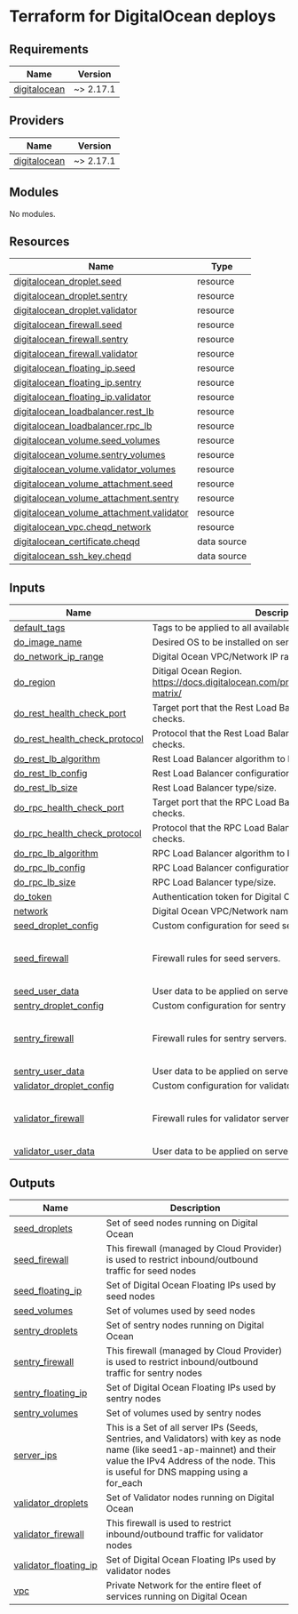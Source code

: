 # Terraform for DigitalOcean deploys

<!-- BEGIN_TF_DOCS -->
## Requirements

| Name | Version |
|------|---------|
| <a name="requirement_digitalocean"></a> [digitalocean](#requirement\_digitalocean) | ~> 2.17.1 |

## Providers

| Name | Version |
|------|---------|
| <a name="provider_digitalocean"></a> [digitalocean](#provider\_digitalocean) | ~> 2.17.1 |

## Modules

No modules.

## Resources

| Name | Type |
|------|------|
| [digitalocean_droplet.seed](https://registry.terraform.io/providers/digitalocean/digitalocean/latest/docs/resources/droplet) | resource |
| [digitalocean_droplet.sentry](https://registry.terraform.io/providers/digitalocean/digitalocean/latest/docs/resources/droplet) | resource |
| [digitalocean_droplet.validator](https://registry.terraform.io/providers/digitalocean/digitalocean/latest/docs/resources/droplet) | resource |
| [digitalocean_firewall.seed](https://registry.terraform.io/providers/digitalocean/digitalocean/latest/docs/resources/firewall) | resource |
| [digitalocean_firewall.sentry](https://registry.terraform.io/providers/digitalocean/digitalocean/latest/docs/resources/firewall) | resource |
| [digitalocean_firewall.validator](https://registry.terraform.io/providers/digitalocean/digitalocean/latest/docs/resources/firewall) | resource |
| [digitalocean_floating_ip.seed](https://registry.terraform.io/providers/digitalocean/digitalocean/latest/docs/resources/floating_ip) | resource |
| [digitalocean_floating_ip.sentry](https://registry.terraform.io/providers/digitalocean/digitalocean/latest/docs/resources/floating_ip) | resource |
| [digitalocean_floating_ip.validator](https://registry.terraform.io/providers/digitalocean/digitalocean/latest/docs/resources/floating_ip) | resource |
| [digitalocean_loadbalancer.rest_lb](https://registry.terraform.io/providers/digitalocean/digitalocean/latest/docs/resources/loadbalancer) | resource |
| [digitalocean_loadbalancer.rpc_lb](https://registry.terraform.io/providers/digitalocean/digitalocean/latest/docs/resources/loadbalancer) | resource |
| [digitalocean_volume.seed_volumes](https://registry.terraform.io/providers/digitalocean/digitalocean/latest/docs/resources/volume) | resource |
| [digitalocean_volume.sentry_volumes](https://registry.terraform.io/providers/digitalocean/digitalocean/latest/docs/resources/volume) | resource |
| [digitalocean_volume.validator_volumes](https://registry.terraform.io/providers/digitalocean/digitalocean/latest/docs/resources/volume) | resource |
| [digitalocean_volume_attachment.seed](https://registry.terraform.io/providers/digitalocean/digitalocean/latest/docs/resources/volume_attachment) | resource |
| [digitalocean_volume_attachment.sentry](https://registry.terraform.io/providers/digitalocean/digitalocean/latest/docs/resources/volume_attachment) | resource |
| [digitalocean_volume_attachment.validator](https://registry.terraform.io/providers/digitalocean/digitalocean/latest/docs/resources/volume_attachment) | resource |
| [digitalocean_vpc.cheqd_network](https://registry.terraform.io/providers/digitalocean/digitalocean/latest/docs/resources/vpc) | resource |
| [digitalocean_certificate.cheqd](https://registry.terraform.io/providers/digitalocean/digitalocean/latest/docs/data-sources/certificate) | data source |
| [digitalocean_ssh_key.cheqd](https://registry.terraform.io/providers/digitalocean/digitalocean/latest/docs/data-sources/ssh_key) | data source |

## Inputs

| Name | Description | Type | Default | Required |
|------|-------------|------|---------|:--------:|
| <a name="input_default_tags"></a> [default\_tags](#input\_default\_tags) | Tags to be applied to all available resources. | `list(string)` | n/a | yes |
| <a name="input_do_image_name"></a> [do\_image\_name](#input\_do\_image\_name) | Desired OS to be installed on servers. | `string` | `"ubuntu-20-04-x64"` | no |
| <a name="input_do_network_ip_range"></a> [do\_network\_ip\_range](#input\_do\_network\_ip\_range) | Digital Ocean VPC/Network IP range in CIDR notation. | `string` | n/a | yes |
| <a name="input_do_region"></a> [do\_region](#input\_do\_region) | Ditigal Ocean Region. https://docs.digitalocean.com/products/platform/availability-matrix/ | `string` | n/a | yes |
| <a name="input_do_rest_health_check_port"></a> [do\_rest\_health\_check\_port](#input\_do\_rest\_health\_check\_port) | Target port that the Rest Load Balancer will perform health checks. | `number` | `80` | no |
| <a name="input_do_rest_health_check_protocol"></a> [do\_rest\_health\_check\_protocol](#input\_do\_rest\_health\_check\_protocol) | Protocol that the Rest Load Balancer will use for health checks. | `string` | `"http"` | no |
| <a name="input_do_rest_lb_algorithm"></a> [do\_rest\_lb\_algorithm](#input\_do\_rest\_lb\_algorithm) | Rest Load Balancer algorithm to be used. | `string` | `"least_connections"` | no |
| <a name="input_do_rest_lb_config"></a> [do\_rest\_lb\_config](#input\_do\_rest\_lb\_config) | Rest Load Balancer configuration. | `map(map(string))` | n/a | yes |
| <a name="input_do_rest_lb_size"></a> [do\_rest\_lb\_size](#input\_do\_rest\_lb\_size) | Rest Load Balancer type/size. | `string` | `"lb-small"` | no |
| <a name="input_do_rpc_health_check_port"></a> [do\_rpc\_health\_check\_port](#input\_do\_rpc\_health\_check\_port) | Target port that the RPC Load Balancer will perform health checks. | `number` | n/a | yes |
| <a name="input_do_rpc_health_check_protocol"></a> [do\_rpc\_health\_check\_protocol](#input\_do\_rpc\_health\_check\_protocol) | Protocol that the RPC Load Balancer will use for health checks. | `string` | n/a | yes |
| <a name="input_do_rpc_lb_algorithm"></a> [do\_rpc\_lb\_algorithm](#input\_do\_rpc\_lb\_algorithm) | RPC Load Balancer algorithm to be used. | `string` | `"least_connections"` | no |
| <a name="input_do_rpc_lb_config"></a> [do\_rpc\_lb\_config](#input\_do\_rpc\_lb\_config) | RPC Load Balancer configuration. | `map(map(string))` | n/a | yes |
| <a name="input_do_rpc_lb_size"></a> [do\_rpc\_lb\_size](#input\_do\_rpc\_lb\_size) | RPC Load Balancer type/size. | `string` | `"lb-small"` | no |
| <a name="input_do_token"></a> [do\_token](#input\_do\_token) | Authentication token for Digital Ocean. | `string` | n/a | yes |
| <a name="input_network"></a> [network](#input\_network) | Digital Ocean VPC/Network name | `string` | n/a | yes |
| <a name="input_seed_droplet_config"></a> [seed\_droplet\_config](#input\_seed\_droplet\_config) | Custom configuration for seed servers. | `map(map(string))` | n/a | yes |
| <a name="input_seed_firewall"></a> [seed\_firewall](#input\_seed\_firewall) | Firewall rules for seed servers. | `map(map(map(string)))` | <pre>{<br>  "inbound": {},<br>  "outbound": {}<br>}</pre> | no |
| <a name="input_seed_user_data"></a> [seed\_user\_data](#input\_seed\_user\_data) | User data to be applied on server boot for seed servers. | `map(string)` | `{}` | no |
| <a name="input_sentry_droplet_config"></a> [sentry\_droplet\_config](#input\_sentry\_droplet\_config) | Custom configuration for sentry servers. | `map(map(string))` | n/a | yes |
| <a name="input_sentry_firewall"></a> [sentry\_firewall](#input\_sentry\_firewall) | Firewall rules for sentry servers. | `map(map(map(string)))` | <pre>{<br>  "inbound": {},<br>  "outbound": {}<br>}</pre> | no |
| <a name="input_sentry_user_data"></a> [sentry\_user\_data](#input\_sentry\_user\_data) | User data to be applied on server boot for sentry servers. | `map(string)` | `{}` | no |
| <a name="input_validator_droplet_config"></a> [validator\_droplet\_config](#input\_validator\_droplet\_config) | Custom configuration for validator servers. | `map(map(string))` | n/a | yes |
| <a name="input_validator_firewall"></a> [validator\_firewall](#input\_validator\_firewall) | Firewall rules for validator servers. | `map(map(map(string)))` | <pre>{<br>  "inbound": {},<br>  "outbound": {}<br>}</pre> | no |
| <a name="input_validator_user_data"></a> [validator\_user\_data](#input\_validator\_user\_data) | User data to be applied on server boot for validator servers. | `map(string)` | `{}` | no |

## Outputs

| Name | Description |
|------|-------------|
| <a name="output_seed_droplets"></a> [seed\_droplets](#output\_seed\_droplets) | Set of seed nodes running on Digital Ocean |
| <a name="output_seed_firewall"></a> [seed\_firewall](#output\_seed\_firewall) | This firewall (managed by Cloud Provider) is used to restrict inbound/outbound traffic for seed nodes |
| <a name="output_seed_floating_ip"></a> [seed\_floating\_ip](#output\_seed\_floating\_ip) | Set of Digital Ocean Floating IPs used by seed nodes |
| <a name="output_seed_volumes"></a> [seed\_volumes](#output\_seed\_volumes) | Set of volumes used by seed nodes |
| <a name="output_sentry_droplets"></a> [sentry\_droplets](#output\_sentry\_droplets) | Set of sentry nodes running on Digital Ocean |
| <a name="output_sentry_firewall"></a> [sentry\_firewall](#output\_sentry\_firewall) | This firewall (managed by Cloud Provider) is used to restrict inbound/outbound traffic for sentry nodes |
| <a name="output_sentry_floating_ip"></a> [sentry\_floating\_ip](#output\_sentry\_floating\_ip) | Set of Digital Ocean Floating IPs used by sentry nodes |
| <a name="output_sentry_volumes"></a> [sentry\_volumes](#output\_sentry\_volumes) | Set of volumes used by sentry nodes |
| <a name="output_server_ips"></a> [server\_ips](#output\_server\_ips) | This is a Set of all server IPs (Seeds, Sentries, and Validators) with key as node name (like seed1-ap-mainnet) and their value the IPv4 Address of the node. This is useful for DNS mapping using a for\_each |
| <a name="output_validator_droplets"></a> [validator\_droplets](#output\_validator\_droplets) | Set of Validator nodes running on Digital Ocean |
| <a name="output_validator_firewall"></a> [validator\_firewall](#output\_validator\_firewall) | This firewall is used to restrict inbound/outbound traffic for validator nodes |
| <a name="output_validator_floating_ip"></a> [validator\_floating\_ip](#output\_validator\_floating\_ip) | Set of Digital Ocean Floating IPs used by validator nodes |
| <a name="output_vpc"></a> [vpc](#output\_vpc) | Private Network for the entire fleet of services running on Digital Ocean |
<!-- END_TF_DOCS -->